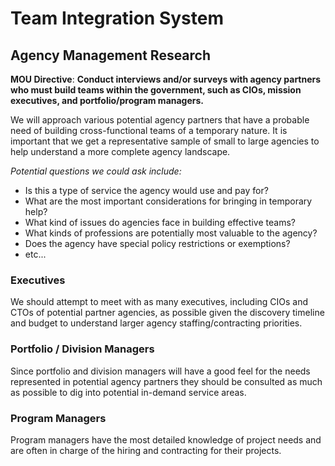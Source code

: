 # Team Integration System
## Agency Management Research


**MOU Directive**: **Conduct interviews and/or surveys with agency partners who must build teams within the government, such as CIOs, mission executives, and portfolio/program managers.**

We will approach various potential agency partners that have a probable need of building cross-functional teams of a temporary nature.  It is important that we get a representative sample of small to large agencies to help understand a more complete agency landscape.

_Potential questions we could ask include:_

* Is this a type of service the agency would use and pay for?
* What are the most important considerations for bringing in temporary help?
* What kind of issues do agencies face in building effective teams?
* What kinds of professions are potentially most valuable to the agency?
* Does the agency have special policy restrictions or exemptions?
* etc...

### Executives

We should attempt to meet with as many executives, including CIOs and CTOs of potential partner agencies, as possible given the discovery timeline and budget to understand larger agency staffing/contracting priorities.

### Portfolio / Division Managers

Since portfolio and division managers will have a good feel for the needs represented in potential agency partners they should be consulted as much as possible to dig into potential in-demand service areas.

### Program Managers

Program managers have the most detailed knowledge of project needs and are often in charge of the hiring and contracting for their projects.
